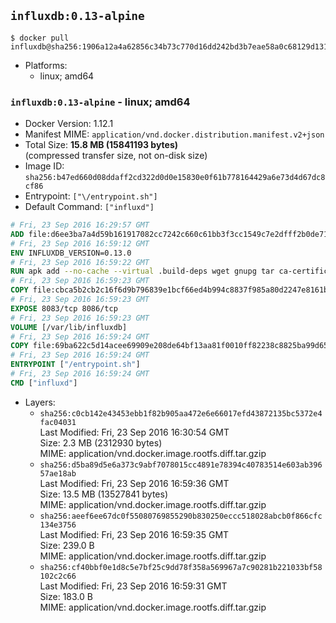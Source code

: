 ## `influxdb:0.13-alpine`

```console
$ docker pull influxdb@sha256:1906a12a4a62856c34b73c770d16dd242bd3b7eae58a0c68129d1313bc6eeeb1
```

-	Platforms:
	-	linux; amd64

### `influxdb:0.13-alpine` - linux; amd64

-	Docker Version: 1.12.1
-	Manifest MIME: `application/vnd.docker.distribution.manifest.v2+json`
-	Total Size: **15.8 MB (15841193 bytes)**  
	(compressed transfer size, not on-disk size)
-	Image ID: `sha256:b47ed660d08ddaff2cd322d0d0e15830e0f61b778164429a6e73d4d67dc8cf86`
-	Entrypoint: `["\/entrypoint.sh"]`
-	Default Command: `["influxd"]`

```dockerfile
# Fri, 23 Sep 2016 16:29:57 GMT
ADD file:d6ee3ba7a4d59b161917082cc7242c660c61bb3f3cc1549c7e2dfff2b0de7104 in / 
# Fri, 23 Sep 2016 16:59:12 GMT
ENV INFLUXDB_VERSION=0.13.0
# Fri, 23 Sep 2016 16:59:22 GMT
RUN apk add --no-cache --virtual .build-deps wget gnupg tar ca-certificates &&     update-ca-certificates &&     gpg --keyserver hkp://ha.pool.sks-keyservers.net         --recv-keys 05CE15085FC09D18E99EFB22684A14CF2582E0C5 &&     wget -q https://dl.influxdata.com/influxdb/releases/influxdb-${INFLUXDB_VERSION}-static_linux_amd64.tar.gz.asc &&     wget -q https://dl.influxdata.com/influxdb/releases/influxdb-${INFLUXDB_VERSION}-static_linux_amd64.tar.gz &&     gpg --batch --verify influxdb-${INFLUXDB_VERSION}-static_linux_amd64.tar.gz.asc influxdb-${INFLUXDB_VERSION}-static_linux_amd64.tar.gz &&     mkdir -p /usr/src &&     tar -C /usr/src -xzf influxdb-${INFLUXDB_VERSION}-static_linux_amd64.tar.gz &&     rm -f /usr/src/influxdb-*/influxdb.conf &&     chmod +x /usr/src/influxdb-*/* &&     cp -a /usr/src/influxdb-*/* /usr/bin/ &&     rm -rf *.tar.gz* /usr/src /root/.gnupg &&     apk del .build-deps
# Fri, 23 Sep 2016 16:59:23 GMT
COPY file:cbca5b2cb2c16f6d9b796839e1bcf66ed4b994c8837f985a80d2247e8161bcc7 in /etc/influxdb/influxdb.conf 
# Fri, 23 Sep 2016 16:59:23 GMT
EXPOSE 8083/tcp 8086/tcp
# Fri, 23 Sep 2016 16:59:23 GMT
VOLUME [/var/lib/influxdb]
# Fri, 23 Sep 2016 16:59:24 GMT
COPY file:69ba622c5d14acee69909e208de64bf13aa81f0010ff82238c8825ba99d65290 in /entrypoint.sh 
# Fri, 23 Sep 2016 16:59:24 GMT
ENTRYPOINT ["/entrypoint.sh"]
# Fri, 23 Sep 2016 16:59:24 GMT
CMD ["influxd"]
```

-	Layers:
	-	`sha256:c0cb142e43453ebb1f82b905aa472e6e66017efd43872135bc5372e4fac04031`  
		Last Modified: Fri, 23 Sep 2016 16:30:54 GMT  
		Size: 2.3 MB (2312930 bytes)  
		MIME: application/vnd.docker.image.rootfs.diff.tar.gzip
	-	`sha256:d5ba89d5e6a373c9abf7078015cc4891e78394c40783514e603ab39657ae18ab`  
		Last Modified: Fri, 23 Sep 2016 16:59:36 GMT  
		Size: 13.5 MB (13527841 bytes)  
		MIME: application/vnd.docker.image.rootfs.diff.tar.gzip
	-	`sha256:aeef6ee67dc0f55080769855290b830250eccc518028abcb0f866cfc134e3756`  
		Last Modified: Fri, 23 Sep 2016 16:59:35 GMT  
		Size: 239.0 B  
		MIME: application/vnd.docker.image.rootfs.diff.tar.gzip
	-	`sha256:cf40bbf0e1d8c5e7bf25c9dd78f358a569967a7c90281b221033bf58102c2c66`  
		Last Modified: Fri, 23 Sep 2016 16:59:31 GMT  
		Size: 183.0 B  
		MIME: application/vnd.docker.image.rootfs.diff.tar.gzip
